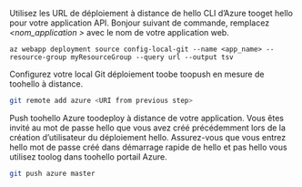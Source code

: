 Utilisez les URL de déploiement à distance de hello CLI d’Azure tooget hello pour votre application API. Bonjour suivant de commande, remplacez  *\<nom_application >* avec le nom de votre application web.

```azurecli-interactive
az webapp deployment source config-local-git --name <app_name> --resource-group myResourceGroup --query url --output tsv
```

Configurez votre local Git déploiement toobe toopush en mesure de toohello à distance.

```bash
git remote add azure <URI from previous step>
```

Push toohello Azure toodeploy à distance de votre application. Vous êtes invité au mot de passe hello que vous avez créé précédemment lors de la création d’utilisateur du déploiement hello. Assurez-vous que vous entrez hello mot de passe créé dans démarrage rapide de hello et pas hello vous utilisez toolog dans toohello portail Azure.

```bash
git push azure master
```
